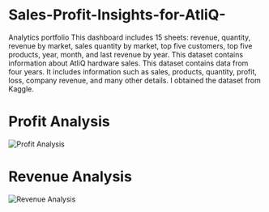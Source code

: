 # Sales-Profit-Insights-for-AtliQ-

Analytics portfolio This dashboard includes 15 sheets: revenue, quantity, revenue by market, sales quantity by market, top five customers, 
top five products, year, month, and last revenue by year. This dataset contains information about AtliQ hardware sales. This dataset contains data from four years. 
It includes information such as sales, products, quantity, profit, loss, company revenue, and many other details. I obtained the dataset from Kaggle.


# Profit Analysis

![Profit Analysis](https://user-images.githubusercontent.com/49709163/194770937-e9de36ae-3b4e-47e5-a8ed-8aff7dfee02b.png)


# Revenue Analysis

![Revenue Analysis](https://user-images.githubusercontent.com/49709163/194770946-fb242aa5-e411-48cd-a53c-cb8061de08b3.png)
